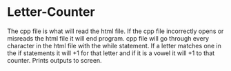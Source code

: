 # Letter-Counter

The cpp file is what will read the html file.
If the cpp file incorrectly opens or misreads the html file it will end program.
cpp file will go through every character in the html file with the while statement.
If a letter matches one in the if statements it will +1 for that letter and if it is a vowel it will +1 to that counter.
Prints outputs to screen.
